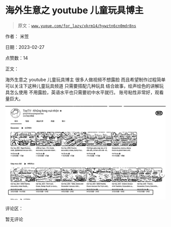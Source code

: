 # 海外生意之 youtube 儿童玩具博主

> 原文：[`www.yuque.com/for_lazy/xkrm14/hywztn6cn0mdr8ns`](https://www.yuque.com/for_lazy/xkrm14/hywztn6cn0mdr8ns)

作者： 米笠 

日期：2023-02-27 

点赞数：14 

正文： 

海外生意之 youtube 儿童玩具博主 很多人做视频不想露脸 而且希望制作过程简单 可以关注下这种儿童玩具频道 只需要搭配几种玩具 结合故事，绘声绘色的讲解玩具怎么使用 不用露脸，英语水平也只需要初中水平就行。 账号粘性非常好，观看量巨大。 

![](img/4108d6d0c5c49d5854fa310a94705053.png)  

评论区： 

暂无评论 

